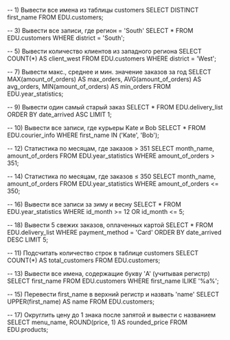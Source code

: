 -- 1) Вывести все имена из таблицы customers
SELECT DISTINCT first_name FROM EDU.customers;

-- 3) Вывести все записи, где регион = 'South'
SELECT * FROM EDU.customers WHERE district = 'South';

-- 5) Вывести количество клиентов из западного региона
SELECT COUNT(*) AS client_west FROM EDU.customers WHERE district = 'West';

-- 7) Вывести макс., среднее и мин. значение заказов за год
SELECT 
    MAX(amount_of_orders) AS max_orders, 
    AVG(amount_of_orders) AS avg_orders, 
    MIN(amount_of_orders) AS min_orders
FROM EDU.year_statistics;

-- 9) Вывести один самый старый заказ
SELECT * FROM EDU.delivery_list ORDER BY date_arrived ASC LIMIT 1;

-- 10) Вывести все записи, где курьеры Kate и Bob
SELECT * FROM EDU.courier_info WHERE first_name IN ('Kate', 'Bob');

-- 12) Статистика по месяцам, где заказов > 351
SELECT month_name, amount_of_orders FROM EDU.year_statistics WHERE amount_of_orders > 351;

-- 14) Статистика по месяцам, где заказов ≤ 350
SELECT month_name, amount_of_orders FROM EDU.year_statistics WHERE amount_of_orders <= 350;

-- 16) Вывести все записи за зиму и весну
SELECT * FROM EDU.year_statistics WHERE id_month >= 12 OR id_month <= 5;

-- 18) Вывести 5 свежих заказов, оплаченных картой
SELECT * FROM EDU.delivery_list WHERE payment_method = 'Card' ORDER BY date_arrived DESC LIMIT 5;

-- 11) Подсчитать количество строк в таблице customers
SELECT COUNT(*) AS total_customers FROM EDU.customers;

-- 13) Вывести все имена, содержащие букву 'A' (учитывая регистр)
SELECT first_name FROM EDU.customers WHERE first_name ILIKE '%a%';

-- 15) Перевести first_name в верхний регистр и назвать 'name'
SELECT UPPER(first_name) AS name FROM EDU.customers;

-- 17) Округлить цену до 1 знака после запятой и вывести с названием
SELECT menu_name, ROUND(price, 1) AS rounded_price FROM EDU.products;
